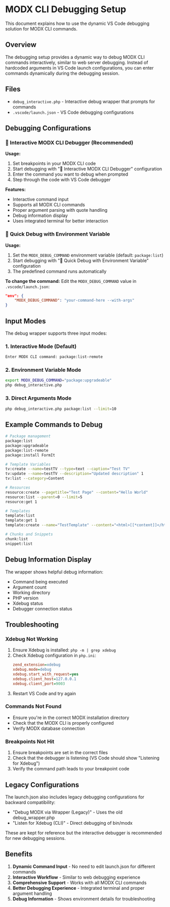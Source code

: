 # MODX CLI Debugging Setup

This document explains how to use the dynamic VS Code debugging solution for MODX CLI commands.

## Overview

The debugging setup provides a dynamic way to debug MODX CLI commands interactively, similar to web server debugging. Instead of hardcoded arguments in VS Code launch configurations, you can enter commands dynamically during the debugging session.

## Files

- `debug_interactive.php` - Interactive debug wrapper that prompts for commands
- `.vscode/launch.json` - VS Code debugging configurations

## Debugging Configurations

### 🐛 Interactive MODX CLI Debugger (Recommended)

**Usage:**
1. Set breakpoints in your MODX CLI code
2. Start debugging with "🐛 Interactive MODX CLI Debugger" configuration
3. Enter the command you want to debug when prompted
4. Step through the code with VS Code debugger

**Features:**
- Interactive command input
- Supports all MODX CLI commands
- Proper argument parsing with quote handling
- Debug information display
- Uses integrated terminal for better interaction

### 🚀 Quick Debug with Environment Variable

**Usage:**
1. Set the `MODX_DEBUG_COMMAND` environment variable (default: `package:list`)
2. Start debugging with "🚀 Quick Debug with Environment Variable" configuration
3. The predefined command runs automatically

**To change the command:**
Edit the `MODX_DEBUG_COMMAND` value in `.vscode/launch.json`:
```json
"env": {
    "MODX_DEBUG_COMMAND": "your-command-here --with-args"
}
```

## Input Modes

The debug wrapper supports three input modes:

### 1. Interactive Mode (Default)
```bash
Enter MODX CLI command: package:list-remote
```

### 2. Environment Variable Mode
```bash
export MODX_DEBUG_COMMAND="package:upgradeable"
php debug_interactive.php
```

### 3. Direct Arguments Mode
```bash
php debug_interactive.php package:list --limit=10
```

## Example Commands to Debug

```bash
# Package management
package:list
package:upgradeable
package:list-remote
package:install FormIt

# Template Variables
tv:create --name=testTV --type=text --caption="Test TV"
tv:update --name=testTV --description="Updated description" 1
tv:list --category=Content

# Resources
resource:create --pagetitle="Test Page" --content="Hello World"
resource:list --parent=0 --limit=5
resource:get 1

# Templates
template:list
template:get 1
template:create --name="TestTemplate" --content="<html>[[*content]]</html>"

# Chunks and Snippets
chunk:list
snippet:list
```

## Debug Information Display

The wrapper shows helpful debug information:
- Command being executed
- Argument count
- Working directory
- PHP version
- Xdebug status
- Debugger connection status

## Troubleshooting

### Xdebug Not Working
1. Ensure Xdebug is installed: `php -m | grep xdebug`
2. Check Xdebug configuration in `php.ini`:
   ```ini
   zend_extension=xdebug
   xdebug.mode=debug
   xdebug.start_with_request=yes
   xdebug.client_host=127.0.0.1
   xdebug.client_port=9003
   ```
3. Restart VS Code and try again

### Commands Not Found
- Ensure you're in the correct MODX installation directory
- Check that the MODX CLI is properly configured
- Verify MODX database connection

### Breakpoints Not Hit
1. Ensure breakpoints are set in the correct files
2. Check that the debugger is listening (VS Code should show "Listening for Xdebug")
3. Verify the command path leads to your breakpoint code

## Legacy Configurations

The launch.json also includes legacy debugging configurations for backward compatibility:
- "Debug MODX via Wrapper (Legacy)" - Uses the old debug_wrapper.php
- "Listen for Xdebug (CLI)" - Direct debugging of bin/modx

These are kept for reference but the interactive debugger is recommended for new debugging sessions.

## Benefits

1. **Dynamic Command Input** - No need to edit launch.json for different commands
2. **Interactive Workflow** - Similar to web debugging experience
3. **Comprehensive Support** - Works with all MODX CLI commands
4. **Better Debugging Experience** - Integrated terminal and proper argument handling
5. **Debug Information** - Shows environment details for troubleshooting
